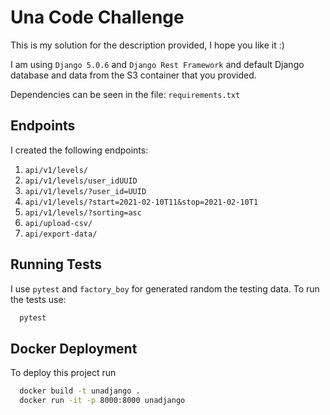 # Una Code Challenge

This is my solution for the description provided, I hope you like it :)

I am using ```Django 5.0.6``` and ``Django Rest Framework`` and default Django database  and data from the S3 container that you provided.

Dependencies can be seen in the file: ```requirements.txt```

## Endpoints

I created the following endpoints:
1. ``api/v1/levels/``
2. ``api/v1/levels/user_idUUID``
3. ``api/v1/levels/?user_id=UUID``
4. ``api/v1/levels/?start=2021-02-10T11&stop=2021-02-10T1``
4. ``api/v1/levels/?sorting=asc``
5. ``api/upload-csv/``
6. ``api/export-data/``



## Running Tests 
I use ```pytest``` and ```factory_boy``` for generated random the testing data. To run the tests use:

```bash
  pytest 
```

## Docker Deployment

To deploy this project run

```bash
  docker build -t unadjango . 
  docker run -it -p 8000:8000 unadjango

```